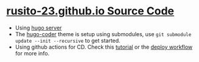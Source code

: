 # [rusito-23.github.io Source Code](https://rusito-23.github.io)

- Using [hugo server](https://gohugo.io)
- The [hugo-coder](https://github.com/luizdepra/hugo-coder) theme is setup using submodules, use `git submodule update --init --recursive` to get started.
- Using github actions for CD. Check this [tutorial](https://ruddra.com/hugo-deploy-static-page-using-github-actions/) or the [deploy workflow](./.github/workflows/deploy.yml) for more info.
